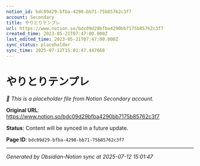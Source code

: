 ```yaml
---
notion_id: bdc09d29-bfba-4290-bb71-75b85762c3f7
account: Secondary
title: やりとりテンプレ
url: https://www.notion.so/bdc09d29bfba4290bb7175b85762c3f7
created_time: 2023-05-21T07:47:00.000Z
last_edited_time: 2023-05-21T07:47:00.000Z
sync_status: placeholder
sync_time: 2025-07-12T15:01:47.447668
---
```


# やりとりテンプレ

*🔄 This is a placeholder file from Notion Secondary account.*

**Original URL**: https://www.notion.so/bdc09d29bfba4290bb7175b85762c3f7

**Status**: Content will be synced in a future update.

**Page ID**: `bdc09d29-bfba-4290-bb71-75b85762c3f7`

---

*Generated by Obsidian-Notion sync at 2025-07-12 15:01:47*
